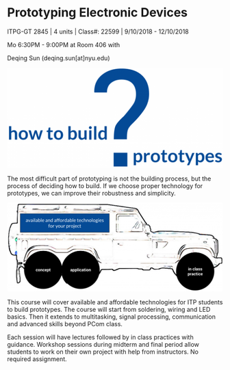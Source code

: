 # Prototyping Electronic Devices

ITPG-GT 2845 | 4 units | Class#: 22599 | 9/10/2018 - 12/10/2018

Mo 6:30PM - 9:00PM at Room 406 with

Deqing Sun (deqing.sun[at]nyu.edu)

![](https://raw.githubusercontent.com/DeqingSun/Prototyping-Electronic-Devices/master/img/how.png)

The most difficult part of prototyping is not the building process, but the process of deciding how to build. If we choose proper technology for prototypes, we can improve their robustness and simplicity.

![](https://raw.githubusercontent.com/DeqingSun/Prototyping-Electronic-Devices/master/img/desc.png)

This course will cover available and affordable technologies for ITP students to build prototypes. The course will start from soldering, wiring and LED basics. Then it extends to multitasking, signal processing, communication and advanced skills beyond PCom class.

Each session will have lectures followed by in class practices with guidance. Workshop sessions during midterm and final period allow students to work on their own project with help from instructors. No required assignment.
